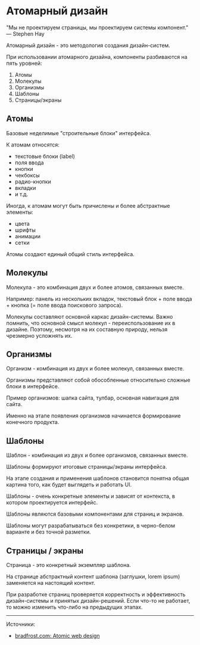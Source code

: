 # Атомарный дизайн

"Мы не проектируем страницы, мы проектируем системы компонент."
— Stephen Hay

Атомарный дизайн - это методология создания дизайн-систем.

При использовании атомарного дизайна, компоненты разбиваются на пять уровней:

1. Атомы
2. Молекулы
3. Организмы
4. Шаблоны
5. Страницы/экраны

## Атомы

Базовые неделимые "строительные блоки" интерфейса.

К атомам относятся: 

- текстовые блоки (label)
- поля ввода
- кнопки
- чекбоксы
- радио-кнопки
- вкладки
- и т.д.

Иногда, к атомам могут быть причислены и более абстрактные элементы:

- цвета
- шрифты
- анимации
- сетки


Атомы создают единый общий стиль интерфейса.

## Молекулы

Молекула - это комбинация двух и более атомов, связанных вместе.

Например: панель из нескольких вкладок, текстовый блок + поле ввода + кнопка (= поле ввода поискового запроса).

Молекулы составляют основной каркас дизайн-системы. Важно помнить, что основной смысл молекул - переиспользование их в дизайне. Поэтому, несмотря на их составную природу, нельзя чрезмерно усложнять их.


## Организмы

Организм - комбинация из двух и более молекул, связанных вместе.

Организмы представляют собой обособленные относительно сложные блоки в интерфейсе.

Пример организмов: шапка сайта, тулбар, основная навигация для сайта.

Именно на этапе появления организмов начинается формирование конечного продукта.


## Шаблоны

Шаблон - комбинация из двух и более организмов, связанных вместе.

Шаблоны формируют итоговые страницы/экраны интерфейса.

На этапе создания и применения шаблонов становится понятна общая картина того, как будет выглядеть и работать UI.

Шаблоны - очень конкретные элементы и зависят от контекста, в котором проектируется интерфейс.

Шаблоны являются базовыми компонентами для страниц и экранов.

Шаблоны могут разрабатываться без конкретики, в черно-белом варианте и без точной разметки.


## Страницы / экраны

Страница - это конкретный экземпляр шаблона.

На странице абстрактный контент шаблона (заглушки, lorem ipsum) заменяется на настоящий контент.

При разработке страниц проверяется корректность и эффективность дизайн-системы и принятых дизайн-решений. Если что-то не работает, то можно изменить что-либо на предыдущих этапах.


---

Источники:

- [bradfrost.com: Atomic web design](https://bradfrost.com/blog/post/atomic-web-design/)
